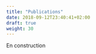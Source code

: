 ```yaml
---
title: "Publications"
date: 2018-09-12T23:40:41+02:00
draft: true
weight: 30
---
```

En construction
